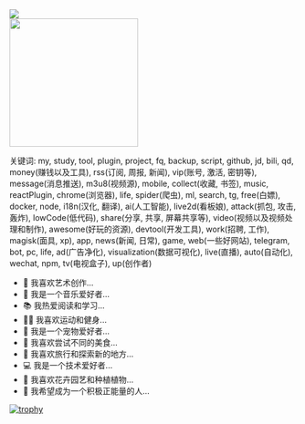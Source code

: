 
<!-- dynamic typing effect 动态打字效果 -->
<div>
  <a href="https://202252197.github.io/">
    <img src="https://readme-typing-svg.demolab.com?font=Fira+Code&weight=600&pause=1000&width=835&lines=System.out.println(Hi%2C+my+nickname+is+jun+chen+mo);Welcome+to+my+github!&center=true&size=25" />
  </a>
</div>

<!-- knock code pictures 敲代码的图片 -->
<picture>
  <source media="(prefers-color-scheme: dark)" srcset="https://cdn.jsdelivr.net/gh/sun0225SUN/sun0225SUN/assets/images/coding.gif" />
  <source media="(prefers-color-scheme: light)" srcset="https://cdn.jsdelivr.net/gh/sun0225SUN/sun0225SUN/assets/images/developer.svg" height="225px" />
  <img src="https://cdn.jsdelivr.net/gh/sun0225SUN/sun0225SUN/assets/images/coding.gif" />
</picture>
<p>
关键词: my, study, tool, plugin, project, fq, backup, script, github, jd, bili, qd, money(赚钱以及工具), rss(订阅, 周报, 新闻), vip(账号, 激活, 密钥等), message(消息推送), m3u8(视频源), mobile, collect(收藏, 书签), music, reactPlugin, chrome(浏览器), life, spider(爬虫), ml, search, tg, free(白嫖), docker, node, i18n(汉化, 翻译), ai(人工智能), live2d(看板娘), attack(抓包, 攻击, 轰炸), lowCode(低代码), share(分享, 共享, 屏幕共享等), video(视频以及视频处理和制作), awesome(好玩的资源), devtool(开发工具), work(招聘, 工作), magisk(面具, xp), app, news(新闻, 日常), game, web(一些好网站), telegram, bot, pc, life, ad(广告净化), visualization(数据可视化), live(直播), auto(自动化), wechat, npm, tv(电视盒子), up(创作者)
</p>
  
- 🎨 我喜欢艺术创作...
- 🎵 我是一个音乐爱好者...
- 📚 我热爱阅读和学习...
- 🏃‍♀️ 我喜欢运动和健身...
- 🐶 我是一个宠物爱好者...
- 🍜 我喜欢尝试不同的美食...
- 🛫 我喜欢旅行和探索新的地方...
- 💻 我是一个技术爱好者...
- 🌺 我喜欢花卉园艺和种植植物...
- 💪 我希望成为一个积极正能量的人...



[![trophy](https://github-profile-trophy.vercel.app/?username=202252197&row=1&column=7)](https://github.com/202252197/ChatGPT-JCM)

